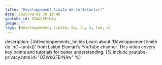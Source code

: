 ```yaml
---
title: "Développement limité de ln(1+tan(x))"
date: 2025-09-02 20:18:49 
youtube_id: OZWsGFErNAw
image: ""
tags: [développement, limité, de, ln, 1, tan, x]
---
```

description: |
  #développements_limités
  Learn about 'Développement limité de ln(1+tan(x))' from Lakbir Elomari's YouTube channel. This video covers key points and tutorials for better understanding.
{% include youtube-privacy.html id="OZWsGFErNAw" %}
